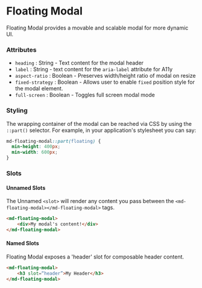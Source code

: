 # Floating Modal

Floating Modal provides a movable and scalable modal for more dynamic UI.

### Attributes
- `heading` : String - Text content for the modal header
- `label` : String - text content for the `aria-label` attribute for A11y
- `aspect-ratio` : Boolean - Preserves width/height ratio of modal on resize
- `fixed-strategy` : Boolean - Allows user to enable `fixed` position style for the modal element.
- `full-screen` : Boolean - Toggles full screen modal mode

### Styling
The wrapping container of the modal can be reached via CSS by using the `::part()` selector. For example, in your application's stylesheet you can say:
```CSS
md-floating-modal::part(floating) {
  min-height: 400px;
  min-width: 600px;
} 
```

### Slots
#### Unnamed Slots
The Unnamed `<slot>` will render any content you pass between the `<md-floating-modal></md-floating-modal>` tags.
```html
<md-floating-modal> 
    <div>My modal's content!</div> 
</md-floating-modal>
```

#### Named Slots
Floating Modal exposes a 'header' slot for composable header content.
```html
<md-floating-modal>
    <h3 slot=“header”>My Header</h3>
</md-floating-modal>
```
